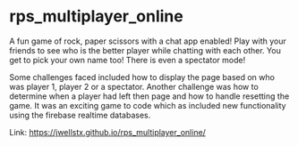 # rps_multiplayer_online
A fun game of rock, paper scissors with a chat app enabled! Play with your friends to see who is the better player while chatting with each other.  You get to pick your own name too! There is even a spectator mode!

Some challenges faced included how to display the page based on who was player 1, player 2 or a spectator.  Another challenge was how to determine when a player had left then page and how to handle resetting the game.  It was an exciting game to code which as included new functionality using the firebase realtime databases.

Link: https://jwellstx.github.io/rps_multiplayer_online/
